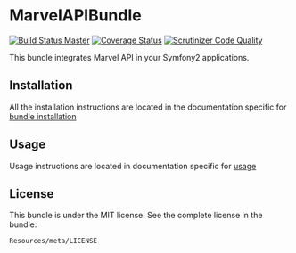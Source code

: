MarvelAPIBundle
==============

[![Build Status Master](https://travis-ci.org/octante/MarvelAPIBundle.svg?branch=master)](https://travis-ci.org/octante/MarvelAPIBundle)
[![Coverage Status](https://coveralls.io/repos/octante/MarvelAPIBundle/badge.svg?branch=master)](https://coveralls.io/r/octante/MarvelAPIBundle?branch=master)
[![Scrutinizer Code Quality](https://scrutinizer-ci.com/g/octante/MarvelAPIBundle/badges/quality-score.png?b=master)](https://scrutinizer-ci.com/g/octante/MarvelAPIBundle/?branch=master)

This bundle integrates Marvel API in your Symfony2 applications.


Installation
------------

All the installation instructions are located in the documentation specific for
[bundle installation](https://github.com/octante/MarvelAPIBundle/blob/master/Resources/doc/installation.md)


Usage
-----

Usage instructions are located in documentation specific for [usage](https://github.com/octante/MarvelAPIBundle/blob/master/Resources/doc/usage.md)

License
-------

This bundle is under the MIT license. See the complete license in the bundle:

    Resources/meta/LICENSE